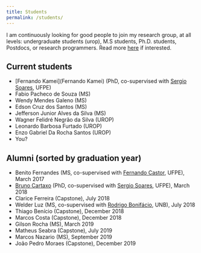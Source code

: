 ```yaml
---
title: Students
permalink: /students/
---
```

I am continuously looking for good people to join my research group, at all levels: undergraduate students (urop), M.S students, Ph.D. students, Postdocs, or research programmers. Read more [here](/prospective-students) if interested.

## Current students

- [Fernando Kamei](Fernando Kamei) (PhD, co-supervised with [Sergio Soares](https://sites.google.com/a/cin.ufpe.br/castor/), UFPE)
- Fabio Pacheco de Souza (MS)
- Wendy Mendes Galeno (MS)
- Edson Cruz dos Santos (MS)
- Jefferson Junior Alves da Silva (MS)
- Wagner Felidré Negrão da Silva (UROP)
- Leonardo Barbosa Furtado (UROP)
- Enzo Gabriel Da Rocha Santos (UROP)
- You?


## Alumni (sorted by graduation year)

- Benito Fernandes (MS, co-supervised with [Fernando Castor](https://sites.google.com/a/cin.ufpe.br/castor/), UFPE), March 2017
- [Bruno Cartaxo](https://sites.google.com/site/brunocartaxo/) (PhD, co-supervised with [Sergio Soares](http://www.cin.ufpe.br/~scbs/), UFPE), March 2018
- Clarice Ferreira (Capstone), July 2018
- Welder Luz (MS, co-supervised with [Rodrigo Bonifácio](http://rbonifacio.net/), UNB), July 2018
- Thiago Benício (Capstone), December 2018
- Marcos Costa (Capstone), December 2018
- Gilson Rocha (MS), March 2019
- Matheus Seabra (Capstone), July 2019
- Marcos Nazario (MS), September 2019
- João Pedro Moraes (Capstone), December 2019
